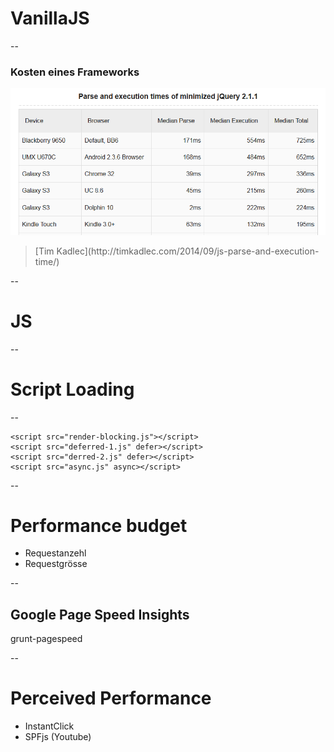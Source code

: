<!-- .slide: data-background="assets/js.png" -->

# VanillaJS

--

### Kosten eines Frameworks

<img src="assets/js-fw-exec-time.png">

> <footer>[Tim Kadlec](http://timkadlec.com/2014/09/js-parse-and-execution-time/)</footer>

--





# JS

--

# Script Loading

--

<pre><code class="lang-html">&lt;script src="render-blocking.js">&lt;/script>
&lt;script src="deferred-1.js" defer>&lt;/script>
&lt;script src="derred-2.js" defer>&lt;/script>
&lt;script src="async.js" async>&lt;/script>
</code></pre>

--

# Performance budget

- Requestanzehl
- Requestgrösse

--

## Google Page Speed Insights

grunt-pagespeed

--

# Perceived Performance

- InstantClick
- SPFjs (Youtube)
